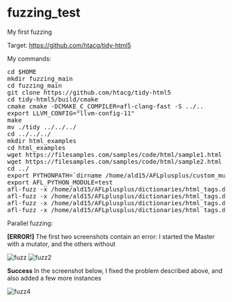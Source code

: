 # fuzzing_test
My first fuzzing


Target: https://github.com/htacg/tidy-html5

My commands:
<pre>
cd $HOME
mkdir fuzzing_main
cd fuzzing_main
git clone https://github.com/htacg/tidy-html5
cd tidy-html5/build/cmake
cmake cmake -DCMAKE_C_COMPILER=afl-clang-fast -S ../..
export LLVM_CONFIG="llvm-config-11"
make
mv ./tidy ../../../
cd ../../../
mkdir html_examples
cd html_examples
wget https://filesamples.com/samples/code/html/sample1.html
wget https://filesamples.com/samples/code/html/sample2.html
cd ../
export PYTHONPATH=`dirname /home/ald15/AFLplusplus/custom_mutators/examples/test.py`
export AFL_PYTHON_MODULE=test
afl-fuzz -x /home/ald15/AFLplusplus/dictionaries/html_tags.dict -M Master -i html_examples -o out -- ./tidy -o tidy_out -f tidy_err @@
afl-fuzz -x /home/ald15/AFLplusplus/dictionaries/html_tags.dict -S Slave1 -i html_examples -o out -- ./tidy -o tidy_out -f tidy_err @@
afl-fuzz -x /home/ald15/AFLplusplus/dictionaries/html_tags.dict -S Slave2 -i html_examples -o out -- ./tidy -o tidy_out -f tidy_err @@
afl-fuzz -x /home/ald15/AFLplusplus/dictionaries/html_tags.dict -S Slave3 -i html_examples -o out -- ./tidy -o tidy_out -f tidy_err @@
</pre>

Parallel fuzzing:

<p> <b>[ERROR!]</b>
The first two screenshots contain an error: I started the Master with a mutator, and the others without
</p>

![fuzz](https://user-images.githubusercontent.com/62624802/227179906-c2886b1a-23c5-42d2-8ec1-cdd79375db8b.png)
![fuzz2](https://user-images.githubusercontent.com/62624802/227184239-90b677dd-940a-4b95-9d17-4d0e0246b9dd.png)

<p> <b>Success</b> In the screenshot below, I fixed the problem described above, and also added a few more instances</p>

![fuzz4](https://user-images.githubusercontent.com/62624802/227204726-7b14033a-f989-423c-b513-87d8bec3ae29.png)



